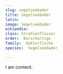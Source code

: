 ```yaml
---
slug: segelseebader
title: Segelseebader
latin:
image: Segelseebader
wikipedia: 
class: Strahlenflosser
order:  Barschartige
family:  Doktorfische
species:  Segelseebader

---
```


I am content.
